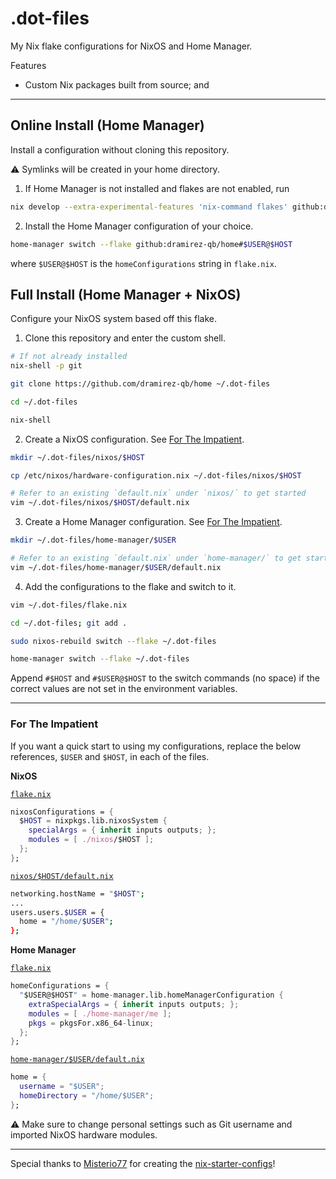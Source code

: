 # .dot-files

My Nix flake configurations for NixOS and Home Manager.

Features
- Custom Nix packages built from source; and

---


## Online Install (Home Manager)

Install a configuration without cloning this repository.

:warning: Symlinks will be created in your home directory.

1. If Home Manager is not installed and flakes are not enabled, run
```bash
nix develop --extra-experimental-features 'nix-command flakes' github:dramirez-qb/home
```

2. Install the Home Manager configuration of your choice.
```bash
home-manager switch --flake github:dramirez-qb/home#$USER@$HOST
```
where `$USER@$HOST` is the `homeConfigurations` string in `flake.nix`.


## Full Install (Home Manager + NixOS)

Configure your NixOS system based off this flake.

1. Clone this repository and enter the custom shell.
```bash
# If not already installed
nix-shell -p git

git clone https://github.com/dramirez-qb/home ~/.dot-files

cd ~/.dot-files

nix-shell
```

2. Create a NixOS configuration. See [For The Impatient](#for-the-impatient).
```bash
mkdir ~/.dot-files/nixos/$HOST

cp /etc/nixos/hardware-configuration.nix ~/.dot-files/nixos/$HOST

# Refer to an existing `default.nix` under `nixos/` to get started
vim ~/.dot-files/nixos/$HOST/default.nix
```

3. Create a Home Manager configuration. See [For The Impatient](#for-the-impatient).
```bash
mkdir ~/.dot-files/home-manager/$USER

# Refer to an existing `default.nix` under `home-manager/` to get started
vim ~/.dot-files/home-manager/$USER/default.nix
```

4. Add the configurations to the flake and switch to it.
```bash
vim ~/.dot-files/flake.nix

cd ~/.dot-files; git add .

sudo nixos-rebuild switch --flake ~/.dot-files

home-manager switch --flake ~/.dot-files
```
Append `#$HOST` and `#$USER@$HOST` to the switch commands (no space) if the correct values are not set in the environment variables.

---
### For The Impatient

If you want a quick start to using my configurations,
replace the below references, `$USER` and `$HOST`, in each of the files.

**NixOS**

[`flake.nix`](flake.nix)
```nix
nixosConfigurations = {
  $HOST = nixpkgs.lib.nixosSystem {
    specialArgs = { inherit inputs outputs; };
    modules = [ ./nixos/$HOST ];
  };
};
```
[`nixos/$HOST/default.nix`](nixos/ullr/default.nix)
```bash
networking.hostName = "$HOST";
...
users.users.$USER = {
  home = "/home/$USER";
};
```

**Home Manager**

[`flake.nix`](flake.nix)
```nix
homeConfigurations = {
  "$USER@$HOST" = home-manager.lib.homeManagerConfiguration {
    extraSpecialArgs = { inherit inputs outputs; };
    modules = [ ./home-manager/me ];
    pkgs = pkgsFor.x86_64-linux;
  };
};
```
[`home-manager/$USER/default.nix`](home-manager/me/default.nix)
```nix
home = {
  username = "$USER";
  homeDirectory = "/home/$USER";
};
```

:warning: Make sure to change personal settings such as Git username and imported NixOS hardware modules.

---
Special thanks to [Misterio77](https://github.com/misterio77) for creating the [nix-starter-configs](https://github.com/misterio77/nix-starter-configs)!
